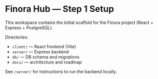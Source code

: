 # Finora Hub — Step 1 Setup

This workspace contains the initial scaffold for the Finora project (React + Express + PostgreSQL).

Directories:
- `client/` — React frontend (Vite)
- `server/` — Express backend
- `db/` — DB schema and migrations
- `docs/` — architecture and roadmap

See `/server/` for instructions to run the backend locally.
